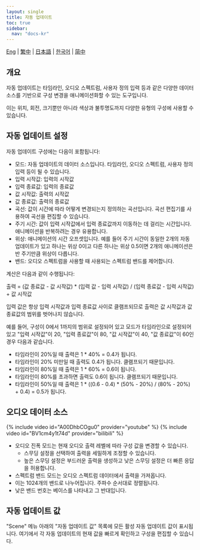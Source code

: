 ```yaml
---
layout: single
title: 자동 업데이트
toc: true
sidebar:
  nav: "docs-kr"
---
```

[Eng](/dancexr/features/autoupdate) | [繁中](/tw/dancexr/features/autoupdate) | [日本語](/jp/dancexr/features/autoupdate) | [한국어](/kr/dancexr/features/autoupdate) | [简中](/zh/dancexr/features/autoupdate)


## 개요
자동 업데이트는 타임라인, 오디오 스펙트럼, 사용자 정의 입력 등과 같은 다양한 데이터 소스를 기반으로 구성 변경을 애니메이션화할 수 있는 도구입니다.

이는 위치, 회전, 크기뿐만 아니라 색상과 불투명도까지 다양한 유형의 구성에 사용할 수 있습니다.

## 자동 업데이트 설정
자동 업데이트 구성에는 다음이 포함됩니다:
* 모드: 자동 업데이트의 데이터 소스입니다. 타임라인, 오디오 스펙트럼, 사용자 정의 입력 등이 될 수 있습니다.
* 입력 시작값: 입력의 시작값
* 입력 종료값: 입력의 종료값
* 값 시작값: 출력의 시작값
* 값 종료값: 출력의 종료값
* 곡선: 값이 시간에 따라 어떻게 변경되는지 정의하는 곡선입니다. 곡선 편집기를 사용하여 곡선을 편집할 수 있습니다.
* 주기 시간: 값이 입력 시작값에서 입력 종료값까지 이동하는 데 걸리는 시간입니다. 애니메이션을 반복하려는 경우 유용합니다.
* 위상: 애니메이션의 시간 오프셋입니다. 예를 들어 주기 시간이 동일한 2개의 자동 업데이트가 있고 하나는 위상 0이고 다른 하나는 위상 0.5이면 2개의 애니메이션은 반 주기만큼 위상이 다릅니다.
* 밴드: 오디오 스펙트럼을 사용할 때 사용되는 스펙트럼 밴드를 제어합니다.

계산은 다음과 같이 수행됩니다:

출력 = (값 종료값 - 값 시작값) * (입력 값 - 입력 시작값) / (입력 종료값 - 입력 시작값) + 값 시작값

입력 값은 항상 입력 시작값과 입력 종료값 사이로 클램프되므로 출력은 값 시작값과 값 종료값의 범위를 벗어나지 않습니다.

예를 들어, 구성이 0에서 1까지의 범위로 설정되어 있고 모드가 타임라인으로 설정되어 있고 "입력 시작값"이 20, "입력 종료값"이 80, "값 시작값"이 40, "값 종료값"이 60인 경우 다음과 같습니다.
* 타임라인이 20%일 때 출력은 1 * 40% = 0.4가 됩니다.
* 타임라인이 20% 미만일 때 출력도 0.4가 됩니다. 클램프되기 때문입니다.
* 타임라인이 80%일 때 출력은 1 * 60% = 0.6이 됩니다.
* 타임라인이 80%를 초과하면 출력도 0.6이 됩니다. 클램프되기 때문입니다.
* 타임라인이 50%일 때 출력은 1 * ((0.6 - 0.4) * (50% - 20%) / (80% - 20%) + 0.4) = 0.5가 됩니다.

## 오디오 데이터 소스
{% include video id="A00DhbCOgu0" provider="youtube" %}
{% include video id="BV1cm4y1t74d" provider="bilibili" %}

* 오디오 진폭 모드는 현재 오디오 출력 레벨에 따라 구성 값을 변경할 수 있습니다.
    * 스무딩 설정을 선택하여 출력을 세밀하게 조정할 수 있습니다.
    * 높은 스무딩 설정은 부드러운 출력을 생성하고 낮은 스무딩 설정은 더 빠른 응답을 허용합니다.
* 스펙트럼 밴드 모드는 오디오 스펙트럼 데이터에서 출력을 가져옵니다.
* 이는 1024개의 밴드로 나누어집니다. 주파수 순서대로 정렬됩니다.
* 낮은 밴드 번호는 베이스를 나타내고 그 반대입니다.

## 자동 업데이트 값
"Scene" 메뉴 아래의 "자동 업데이트 값" 목록에 모든 활성 자동 업데이트 값이 표시됩니다. 여기에서 각 자동 업데이트의 현재 값을 빠르게 확인하고 구성을 편집할 수 있습니다.